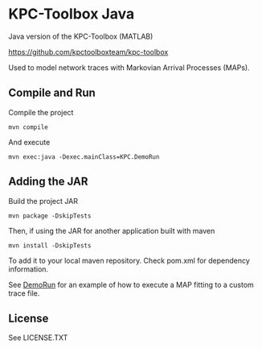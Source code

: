 # KPC-Toolbox Java
Java version of the KPC-Toolbox (MATLAB)

https://github.com/kpctoolboxteam/kpc-toolbox

Used to model network traces with Markovian Arrival Processes (MAPs).



## Compile and Run
Compile the project

    mvn compile

And execute 
        
    mvn exec:java -Dexec.mainClass=KPC.DemoRun


## Adding the JAR

Build the project JAR

    mvn package -DskipTests

Then, if using the JAR for another application built with maven

    mvn install -DskipTests

To add it to your local maven repository. Check pom.xml for dependency information.

See [DemoRun](src/main/java/KPC/DemoRun.java) for an example of how to execute a MAP fitting to a custom trace file.
## License

See LICENSE.TXT
